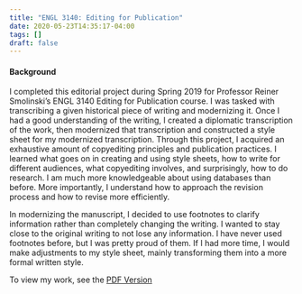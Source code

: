 ```yaml
---
title: "ENGL 3140: Editing for Publication"
date: 2020-05-23T14:35:17-04:00
tags: []
draft: false
---
```

#### Background

I completed this editorial project during Spring 2019 for Professor Reiner Smolinski’s ENGL 3140 Editing for Publication course. I was tasked with transcribing a given historical piece of writing and modernizing it. Once I had a good understanding of the writing, I created a diplomatic transcription of the work, then modernized that transcription and constructed a style sheet for my modernized transcription. Through this project, I acquired an exhaustive amount of copyediting principles and publication practices. I learned what goes on in creating and using style sheets, how to write for different audiences, what copyediting involves, and surprisingly, how to do research. I am much more knowledgeable about using databases than before. More importantly, I understand how to approach the revision process and how to revise more efficiently.

In modernizing the manuscript, I decided to use footnotes to clarify information rather than completely changing the writing. I wanted to stay close to the original writing to not lose any information. I have never used footnotes before, but I was pretty proud of them. If I had more time, I would make adjustments to my style sheet, mainly transforming them into a more formal written style.

To view my work, see the [PDF Version](https://drive.google.com/file/d/1fxVo-s09XGcV9EXMkl3j_e9fPV1dTfY7/view)